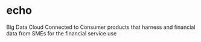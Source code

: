 # echo
Big Data Cloud Connected to Consumer products that harness and financial data from SMEs for the financial service use
